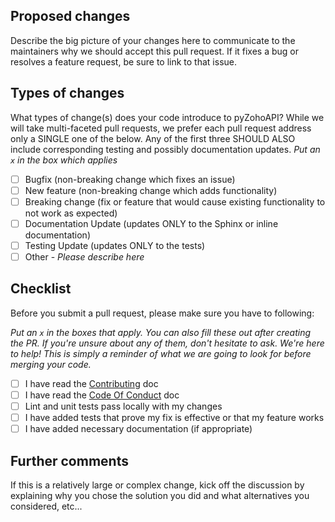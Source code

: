 ## Proposed changes

Describe the big picture of your changes here to communicate to the maintainers
why we should accept this pull request. If it fixes a bug or resolves a feature
request, be sure to link to that issue.

## Types of changes

What types of change(s) does your code introduce to pyZohoAPI? While we will
take multi-faceted pull requests, we prefer each pull request address only a
SINGLE one of the below. Any of the first three SHOULD ALSO include
corresponding testing and possibly documentation updates.
_Put an `x` in the box which applies_

- [ ] Bugfix (non-breaking change which fixes an issue)
- [ ] New feature (non-breaking change which adds functionality)
- [ ] Breaking change (fix or feature that would cause existing functionality to not work as expected)
- [ ] Documentation Update (updates ONLY to the Sphinx or inline documentation)
- [ ] Testing Update (updates ONLY to the tests)
- [ ] Other - _Please describe here_

## Checklist
Before you submit a pull request, please make sure you have to following:

_Put an `x` in the boxes that apply. You can also fill these out after creating
the PR. If you're unsure about any of them, don't hesitate to ask. We're here to
help! This is simply a reminder of what we are going to look for before merging
your code._

- [ ] I have read the [Contributing](https://pyzohoapi.readthedocs.io/en/latest/contrib/) doc
- [ ] I have read the [Code Of Conduct](https://pyzohoapi.readthedocs.io/en/latest/contrib/code_of_conduct.html) doc
- [ ] Lint and unit tests pass locally with my changes
- [ ] I have added tests that prove my fix is effective or that my feature works
- [ ] I have added necessary documentation (if appropriate)

## Further comments

If this is a relatively large or complex change, kick off the discussion by
explaining why you chose the solution you did and what alternatives you
considered, etc...
